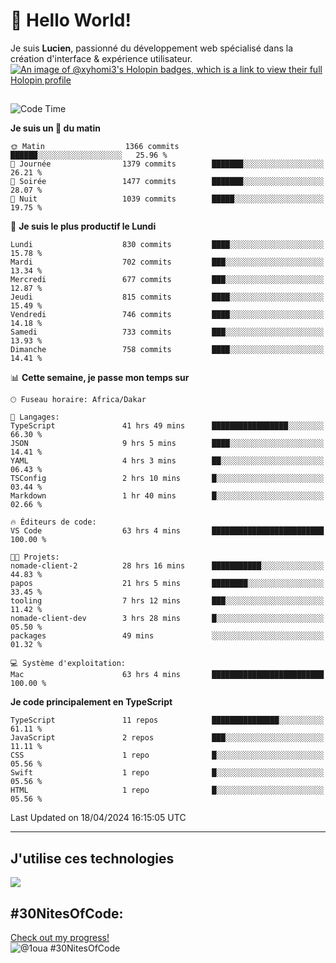 # 👋 Hello World!

Je suis **Lucien**, passionné du développement web spécialisé dans la création d'interface & expérience utilisateur.
[![An image of @xyhomi3's Holopin badges, which is a link to view their full Holopin profile](https://holopin.me/xyhomi3)](https://holopin.io/@xyhomi3)

##

<!--START_SECTION:waka-->
![Code Time](http://img.shields.io/badge/Code%20Time-978%20hrs%2025%20mins-blue)

**Je suis un 🐤 du matin** 

```text
🌞 Matin                  1366 commits        ██████░░░░░░░░░░░░░░░░░░░   25.96 % 
🌆 Journée                1379 commits        ███████░░░░░░░░░░░░░░░░░░   26.21 % 
🌃 Soirée                 1477 commits        ███████░░░░░░░░░░░░░░░░░░   28.07 % 
🌙 Nuit                   1039 commits        █████░░░░░░░░░░░░░░░░░░░░   19.75 % 
```
📅 **Je suis le plus productif le Lundi** 

```text
Lundi                    830 commits         ████░░░░░░░░░░░░░░░░░░░░░   15.78 % 
Mardi                    702 commits         ███░░░░░░░░░░░░░░░░░░░░░░   13.34 % 
Mercredi                 677 commits         ███░░░░░░░░░░░░░░░░░░░░░░   12.87 % 
Jeudi                    815 commits         ████░░░░░░░░░░░░░░░░░░░░░   15.49 % 
Vendredi                 746 commits         ████░░░░░░░░░░░░░░░░░░░░░   14.18 % 
Samedi                   733 commits         ███░░░░░░░░░░░░░░░░░░░░░░   13.93 % 
Dimanche                 758 commits         ████░░░░░░░░░░░░░░░░░░░░░   14.41 % 
```


📊 **Cette semaine, je passe mon temps sur** 

```text
🕑︎ Fuseau horaire: Africa/Dakar

💬 Langages: 
TypeScript               41 hrs 49 mins      █████████████████░░░░░░░░   66.30 % 
JSON                     9 hrs 5 mins        ████░░░░░░░░░░░░░░░░░░░░░   14.41 % 
YAML                     4 hrs 3 mins        ██░░░░░░░░░░░░░░░░░░░░░░░   06.43 % 
TSConfig                 2 hrs 10 mins       █░░░░░░░░░░░░░░░░░░░░░░░░   03.44 % 
Markdown                 1 hr 40 mins        █░░░░░░░░░░░░░░░░░░░░░░░░   02.66 % 

🔥 Éditeurs de code: 
VS Code                  63 hrs 4 mins       █████████████████████████   100.00 % 

🐱‍💻 Projets: 
nomade-client-2          28 hrs 16 mins      ███████████░░░░░░░░░░░░░░   44.83 % 
papos                    21 hrs 5 mins       ████████░░░░░░░░░░░░░░░░░   33.45 % 
tooling                  7 hrs 12 mins       ███░░░░░░░░░░░░░░░░░░░░░░   11.42 % 
nomade-client-dev        3 hrs 28 mins       █░░░░░░░░░░░░░░░░░░░░░░░░   05.50 % 
packages                 49 mins             ░░░░░░░░░░░░░░░░░░░░░░░░░   01.32 % 

💻 Système d'exploitation: 
Mac                      63 hrs 4 mins       █████████████████████████   100.00 % 
```

**Je code principalement en TypeScript** 

```text
TypeScript               11 repos            ███████████████░░░░░░░░░░   61.11 % 
JavaScript               2 repos             ███░░░░░░░░░░░░░░░░░░░░░░   11.11 % 
CSS                      1 repo              █░░░░░░░░░░░░░░░░░░░░░░░░   05.56 % 
Swift                    1 repo              █░░░░░░░░░░░░░░░░░░░░░░░░   05.56 % 
HTML                     1 repo              █░░░░░░░░░░░░░░░░░░░░░░░░   05.56 % 
```




 Last Updated on 18/04/2024 16:15:05 UTC
<!--END_SECTION:waka-->
---

## J'utilise ces technologies

<p align="left">
  <a href="https://skillicons.dev">
    <img src="https://skillicons.dev/icons?i=ts,js,md,scss,tailwind,react,redux,docker,express,astro,vite,nextjs,vercel,figma,ableton" />
  </a>
</p>

## #30NitesOfCode:
  [Check out my progress!](https://www.codedex.io/@1oua/30-nites-of-code)  
  ![@1oua #30NitesOfCode](https://www.codedex.io/api/petStatus?user=1oua)
